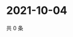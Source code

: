 # 2021-10-04

共 0 条

<!-- BEGIN WEIBO -->
<!-- 最后更新时间 Mon Oct 04 2021 11:00:47 GMT+0800 (China Standard Time) -->

<!-- END WEIBO -->
